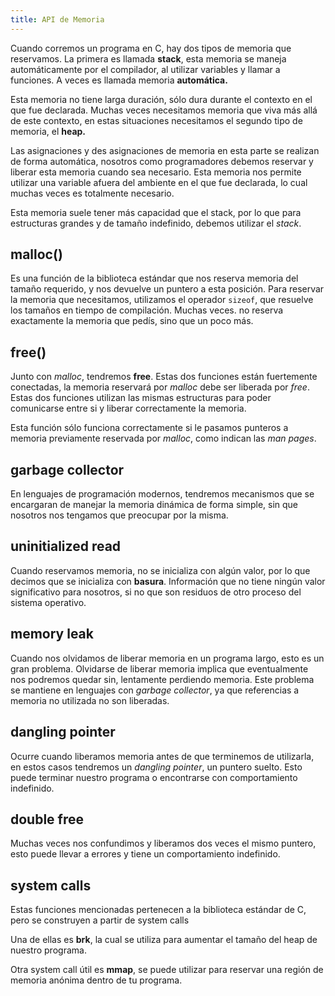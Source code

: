 ```yaml
---
title: API de Memoria
---
```


Cuando corremos un programa en C, hay dos tipos de memoria que reservamos. La primera es llamada **stack**, esta memoria se maneja automáticamente por el compilador, al utilizar variables y llamar a funciones. A veces es llamada memoria **automática.**

Esta memoria no tiene larga duración, sólo dura durante el contexto en el que fue declarada. Muchas veces necesitamos memoria que viva más allá de este contexto, en estas situaciones necesitamos el segundo tipo de memoria, el **heap.**

Las asignaciones y des asignaciones de memoria en esta parte se realizan de forma automática, nosotros como programadores debemos reservar y liberar esta memoria cuando sea necesario. Esta memoria nos permite utilizar una variable afuera del ambiente en el que fue declarada, lo cual muchas veces es totalmente necesario.

Esta memoria suele tener más capacidad que el stack, por lo que para estructuras grandes y de tamaño indefinido, debemos utilizar el *stack*.

## malloc()

Es una función de la biblioteca estándar que nos reserva memoria del tamaño requerido, y nos devuelve un puntero a esta posición. Para reservar la memoria que necesitamos, utilizamos el operador `sizeof`, que resuelve los tamaños en tiempo de compilación. Muchas veces. no reserva exactamente la memoria que pedís, sino que un poco más.

## free()

Junto con *malloc*, tendremos **free**. Estas dos funciones están fuertemente conectadas, la memoria reservará por *malloc* debe ser liberada por *free*. Estas dos funciones utilizan las mismas estructuras para poder comunicarse entre si y liberar correctamente la memoria.

Esta función sólo funciona correctamente si le pasamos punteros a memoria previamente reservada por *malloc*, como indican las *man pages*.

## garbage collector

En lenguajes de programación modernos, tendremos mecanismos que se encargaran de manejar la memoria dinámica de forma simple, sin que nosotros nos tengamos que preocupar por la misma.

## uninitialized read

Cuando reservamos memoria, no se inicializa con algún valor, por lo que decimos que se inicializa con **basura**. Información que no tiene ningún valor significativo para nosotros, si no que son residuos de otro proceso del sistema operativo.

## memory leak

Cuando nos olvidamos de liberar memoria en un programa largo, esto es un gran problema. Olvidarse de liberar memoria implica que eventualmente nos podremos quedar sin, lentamente perdiendo memoria. Este problema se mantiene en lenguajes con *garbage collector*, ya que referencias a memoria no utilizada no son liberadas.

## dangling pointer

Ocurre cuando liberamos memoria antes de que terminemos de utilizarla, en estos casos tendremos un *dangling pointer*, un puntero suelto. Esto puede terminar nuestro programa o encontrarse con comportamiento indefinido.

## double free

Muchas veces nos confundimos y liberamos dos veces el mismo puntero, esto puede llevar a errores y tiene un comportamiento indefinido.

## system calls

Estas funciones mencionadas pertenecen a la biblioteca estándar de C, pero se construyen a partir de system calls

Una de ellas es **brk**, la cual se utiliza para aumentar el tamaño del heap de nuestro programa.

Otra system call útil es **mmap**, se puede utilizar para reservar una región de memoria anónima dentro de tu programa.
